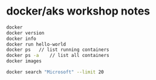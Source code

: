 # docker/aks workshop notes

```bash
docker
docker version
docker info
docker run hello-world
docker ps   // list running containers
docker ps -a	// list all containers
docker images

docker search "Microsoft" --limit 20
```
